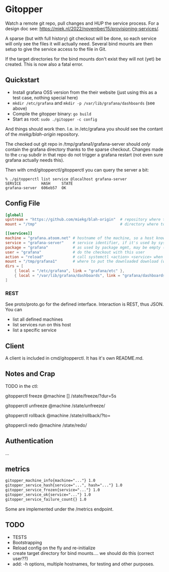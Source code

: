 # Gitopper

Watch a remote git repo, pull changes and HUP the service process. For a design doc see:
<https://miek.nl/2022/november/15/provisioning-services/>.

A sparse (but with full history) git checkout will be done, so each service will only see the files
it will actually need. Several bind mounts are then setup to give the service access to the file in
Git.

If the target directories for the bind mounts don't exist they will not (yet) be created. This is
now also a fatal error.

## Quickstart

- Install grafana OSS version from the their website (just using this as a test case, nothing
  special here)
- `mkdir /etc/grafana` and `mkdir -p /var/lib/grafana/dashboards` (see above)
- Compile the gitopper binary: `go build`
- Start as root: `sudo ./gitopper -c config`

And things should work then. I.e. in /etc/grafana you should see the contant of the
*miekg/blah-origin* repository.

The checked out git repo in /tmp/grafana1/grafana-server should _only_ contain the grafana directory
thanks to the sparse checkout. Changes made to the `crap` subdir in that repo do not trigger a
grafana restart (not even sure grafana actually needs this).

Then with cmd/gitopperctl/gitopperctl you can query the server a bit:

~~~
% ./gitopperctl list service @localhost grafana-server
SERVICE         HASH     STATE
grafana-server  606eb57  OK
~~~

## Config File

~~~ toml
[global]
upstream = "https://github.com/miekg/blah-origin"  # repository where to download from
mount = "/tmp"                                     # directory where to download to, mount+service is used as path

[[services]]
machine = "grafana.atoom.net" # hostname of the machine, so a host knows when to pick this up.
service = "grafana-server"    # service identifier, if it's used by systemd it must be the systemd service name
package = "grafana"           # as used by package mgmt, may be empty (not implemented yet)
user = "grafana"              # do the checkout with this user
action = "reload"             # call systemctl <action> <service> when the git repo changes.
mount = "/tmp/grafana1"       # where to put the downloaded download (we don't care - might be removed)
dirs = [
    { local = "/etc/grafana", link = "grafana/etc" },
    { local = "/var/lib/grafana/dashboards", link = "grafana/dashboards" }
]
~~~

### REST

See proto/proto.go for the defined interface. Interaction is REST, thus JSON. You can

* list all defined machines
* list services run on this host
* list a specific service

## Client

A client is included in cmd/gitopperctl. It has it's own README.md.

## Notes and Crap

TODO in the ctl:

gitopperctl freeze @machine <service-name> [<duration>]
    /state/freeze/<name>?dur=5s

gitopperctl unfreeze @machine <service-name>
    /state/unfreeze/<name>

gitopperctl rollback @machine <service-name> <hash>
    /state/rollback/<name>?to=<hash>

gitoppercli redo @machine <service-name>
    /state/redo/<name>

## Authentication

...

## metrics

~~~ txt
gitopper_machine_info{machine="..."} 1.0
gitopper_service_hash{service="...", hash="..."} 1.0
gitopper_service_frozen{service="..."} 1.0
gitopper_service_ok{service="..."} 1.0
gitopper_service_failure_count{} 1.0
~~~

Some are implemented under the /metrics endpoint.

## TODO

* TESTS
* Bootstrapping
* Reload config on the fly and re-initialize
* create target directory for bind mounts.... we should do this (correct user??)
* add: -h options, multiple hostnames, for testing and other purposes.
